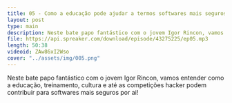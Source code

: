 ```yaml
---
title: 05 - Como a educação pode ajudar a termos softwares mais seguros?
layout: post
type: main
description: Neste bate papo fantástico com o jovem Igor Rincon, vamos entender como a educação, treinamento, cultura e até as competições hacker podem contribuir para softwares mais seguros por ai!
file: https://api.spreaker.com/download/episode/43275225/ep05.mp3
length: 50:38
videoid: ZAw86xI2Wso
cover: "../assets/img/005.png"
---
```


Neste bate papo fantástico com o jovem Igor Rincon, vamos entender como a educação, treinamento, cultura e até as competições hacker podem contribuir para softwares mais seguros por ai!